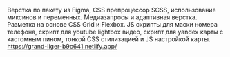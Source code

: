 Верстка по пакету из Figma, CSS препроцессор SCSS, использование миксинов и переменных. Медиазапросы и адаптивная верстка. Разметка на основе CSS Grid и Flexbox. JS скрипты для маски номера телефона, скрипт для youtube lightbox видео, скрипт для yandex карты с кастомным пином, тонкой CSS стилизацией и JS настройкой карты.     
https://grand-liger-b9c641.netlify.app/
